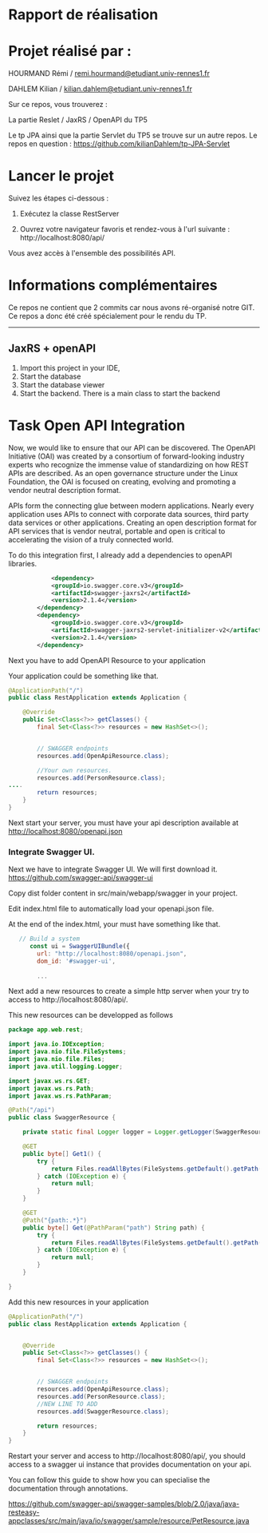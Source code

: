 # Rapport de réalisation
# Projet réalisé par :

HOURMAND Rémi / remi.hourmand@etudiant.univ-rennes1.fr

DAHLEM Kilian / kilian.dahlem@etudiant.univ-rennes1.fr

Sur ce repos, vous trouverez :

La partie Reslet / JaxRS / OpenAPI du TP5

Le tp JPA ainsi que la partie Servlet du TP5 se trouve sur un autre repos.
Le repos en question : https://github.com/kilianDahlem/tp-JPA-Servlet

# Lancer le projet

Suivez les étapes ci-dessous :

1. Exécutez la classe RestServer

2. Ouvrez votre navigateur favoris et rendez-vous à l'url suivante : http://localhost:8080/api/

Vous avez accès à l'ensemble des possibilités API.

# Informations complémentaires

Ce repos ne contient que 2 commits car nous avons ré-organisé notre GIT.
Ce repos a donc été créé spécialement pour le rendu du TP.

------------------------------
## JaxRS + openAPI

1. Import this project in your IDE, 
2. Start the database
3. Start the database viewer
4. Start the backend. There is a main class to start the backend


# Task Open API Integration 

Now, we would like to ensure that our API can be discovered. The OpenAPI Initiative (OAI) was created by a consortium of forward-looking industry experts who recognize the immense value of standardizing on how REST APIs are described. As an open governance structure under the Linux Foundation, the OAI is focused on creating, evolving and promoting a vendor neutral description format. 

APIs form the connecting glue between modern applications. Nearly every application uses APIs to connect with corporate data sources, third party data services or other applications. Creating an open description format for API services that is vendor neutral, portable and open is critical to accelerating the vision of a truly connected world.

To do this integration first, I already add a dependencies to openAPI libraries. 

```xml
			<dependency>
			<groupId>io.swagger.core.v3</groupId>
			<artifactId>swagger-jaxrs2</artifactId>
			<version>2.1.4</version>
		</dependency>
		<dependency>
			<groupId>io.swagger.core.v3</groupId>
			<artifactId>swagger-jaxrs2-servlet-initializer-v2</artifactId>
			<version>2.1.4</version>
		</dependency>
```

Next you have to add OpenAPI Resource to your application

Your application could be something like that. 

```java
@ApplicationPath("/")
public class RestApplication extends Application {

	@Override
	public Set<Class<?>> getClasses() {
		final Set<Class<?>> resources = new HashSet<>();


		// SWAGGER endpoints
		resources.add(OpenApiResource.class);

        //Your own resources. 
        resources.add(PersonResource.class);
....
		return resources;
	}
}
```

Next start your server, you must have your api description available at [http://localhost:8080/openapi.json](http://localhost:8080/openapi.json)

### Integrate Swagger UI. 

Next we have to integrate Swagger UI. We will first download it.
https://github.com/swagger-api/swagger-ui

Copy dist folder content in src/main/webapp/swagger in your project. 

Edit index.html file to automatically load your openapi.json file. 

At the end of the index.html, your must have something like that.

```js
   // Build a system
      const ui = SwaggerUIBundle({
        url: "http://localhost:8080/openapi.json",
        dom_id: '#swagger-ui',
        
        ...
```

Next add a new resources to create a simple http server when your try to access to http://localhost:8080/api/.

This new resources can be developped as follows

```java
package app.web.rest;

import java.io.IOException;
import java.nio.file.FileSystems;
import java.nio.file.Files;
import java.util.logging.Logger;

import javax.ws.rs.GET;
import javax.ws.rs.Path;
import javax.ws.rs.PathParam;

@Path("/api")
public class SwaggerResource {

    private static final Logger logger = Logger.getLogger(SwaggerResource.class.getName());

    @GET
    public byte[] Get1() {
        try {
            return Files.readAllBytes(FileSystems.getDefault().getPath("src/main/webapp/swagger/index.html"));
        } catch (IOException e) {
            return null;
        }
    }

    @GET
    @Path("{path:.*}")
    public byte[] Get(@PathParam("path") String path) {
        try {
            return Files.readAllBytes(FileSystems.getDefault().getPath("src/main/webapp/swagger/"+path));
        } catch (IOException e) {
            return null;
        }
    }

}
```

Add this new resources in your application

```java
@ApplicationPath("/")
public class RestApplication extends Application {


	@Override
	public Set<Class<?>> getClasses() {
		final Set<Class<?>> resources = new HashSet<>();


		// SWAGGER endpoints
		resources.add(OpenApiResource.class);
		resources.add(PersonResource.class);
        //NEW LINE TO ADD
		resources.add(SwaggerResource.class);

		return resources;
	}
}
```

Restart your server and access to http://localhost:8080/api/, you should access to a swagger ui instance that provides documentation on your api. 

You can follow this guide to show how you can specialise the documentation through annotations.

https://github.com/swagger-api/swagger-samples/blob/2.0/java/java-resteasy-appclasses/src/main/java/io/swagger/sample/resource/PetResource.java